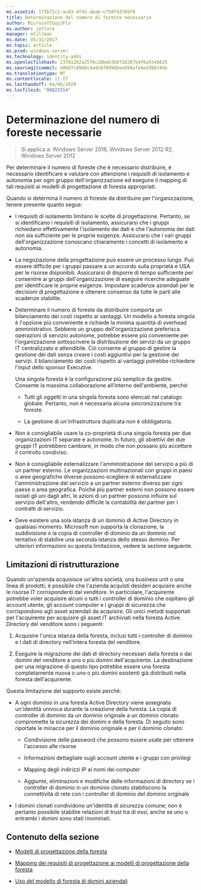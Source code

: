 ```yaml
---
ms.assetid: 173b72c1-ac83-4f42-abab-cf58f43769f0
title: Determinazione del numero di foreste necessarie
author: MicrosoftGuyJFlo
ms.author: joflore
manager: mtillman
ms.date: 05/31/2017
ms.topic: article
ms.prod: windows-server
ms.technology: identity-adds
ms.openlocfilehash: 237012b2a25f0c28beb3b0716287b4f6a554b625
ms.sourcegitcommit: b00d7c8968c4adc8f699dbee694afe6ed36bc9de
ms.translationtype: MT
ms.contentlocale: it-IT
ms.lasthandoff: 04/08/2020
ms.locfileid: "80822554"
---
```

# <a name="determining-the-number-of-forests-required"></a>Determinazione del numero di foreste necessarie

>Si applica a: Windows Server 2016, Windows Server 2012 R2, Windows Server 2012

Per determinare il numero di foreste che è necessario distribuire, è necessario identificare e valutare con attenzione i requisiti di isolamento e autonomia per ogni gruppo dell'organizzazione ed eseguire il mapping di tali requisiti ai modelli di progettazione di foresta appropriati.  
  
Quando si determina il numero di foreste da distribuire per l'organizzazione, tenere presente quanto segue:  
  
-   I requisiti di isolamento limitano le scelte di progettazione. Pertanto, se si identificano i requisiti di isolamento, assicurarsi che i gruppi richiedano effettivamente l'isolamento dei dati e che l'autonomia dei dati non sia sufficiente per le proprie esigenze. Assicurarsi che i vari gruppi dell'organizzazione conoscano chiaramente i concetti di isolamento e autonomia.  
  
-   La negoziazione della progettazione può essere un processo lungo. Può essere difficile per i gruppi passare a un accordo sulla proprietà e USA per le risorse disponibili. Assicurarsi di disporre di tempo sufficiente per consentire ai gruppi dell'organizzazione di eseguire ricerche adeguate per identificare le proprie esigenze. Impostare scadenze aziendali per le decisioni di progettazione e ottenere consenso da tutte le parti alle scadenze stabilite.  
  
-   Determinare il numero di foreste da distribuire comporta un bilanciamento dei costi rispetto ai vantaggi. Un modello a foresta singola è l'opzione più conveniente e richiede la minima quantità di overhead amministrativo. Sebbene un gruppo dell'organizzazione preferisca operazioni di servizio autonome, potrebbe essere più conveniente per l'organizzazione sottoscrivere la distribuzione dei servizi da un gruppo IT centralizzato e attendibile. Ciò consente al gruppo di gestire la gestione dei dati senza creare i costi aggiuntivi per la gestione dei servizi. Il bilanciamento dei costi rispetto ai vantaggi potrebbe richiedere l'input dello sponsor Executive.  
  
    Una singola foresta è la configurazione più semplice da gestire. Consente la massima collaborazione all'interno dell'ambiente, perché:  
  
    -   Tutti gli oggetti in una singola foresta sono elencati nel catalogo globale. Pertanto, non è necessaria alcuna sincronizzazione tra foreste.  
  
    -   La gestione di un'infrastruttura duplicata non è obbligatoria.  
  
-   Non è consigliabile usare la co-proprietà di una singola foresta per due organizzazioni IT separate e autonome. In futuro, gli obiettivi dei due gruppi IT potrebbero cambiare, in modo che non possano più accettare il controllo condiviso.  
  
-   Non è consigliabile esternalizzare l'amministrazione del servizio a più di un partner esterno. Le organizzazioni multinazionali con gruppi in paesi o aree geografiche diverse possono scegliere di esternalizzare l'amministrazione del servizio a un partner esterno diverso per ogni paese o area geografica. Poiché più partner esterni non possono essere isolati gli uni dagli altri, le azioni di un partner possono influire sul servizio dell'altro, rendendo difficile la contabilità dei partner per i contratti di servizio.  
  
-   Deve esistere una sola istanza di un dominio di Active Directory in qualsiasi momento. Microsoft non supporta la clonazione, la suddivisione o la copia di controller di dominio da un dominio nel tentativo di stabilire una seconda istanza dello stesso dominio. Per ulteriori informazioni su questa limitazione, vedere la sezione seguente.  
  
## <a name="restructuring-limitations"></a>Limitazioni di ristrutturazione  
Quando un'azienda acquisisce un'altra società, una business unit o una linea di prodotti, è possibile che l'azienda acquisti desideri acquisire anche le risorse IT corrispondenti dal venditore. In particolare, l'acquirente potrebbe voler acquisire alcuni o tutti i controller di dominio che ospitano gli account utente, gli account computer e i gruppi di sicurezza che corrispondono agli asset aziendali da acquisire. Gli unici metodi supportati per l'acquirente per acquisire gli asset IT archiviati nella foresta Active Directory del venditore sono i seguenti:  
  
1.  Acquisire l'unica istanza della foresta, inclusi tutti i controller di dominio e i dati di directory nell'intera foresta del venditore.  
  
2.  Eseguire la migrazione dei dati di directory necessari dalla foresta o dai domini del venditore a uno o più domini dell'acquirente. La destinazione per una migrazione di questo tipo potrebbe essere una foresta completamente nuova o uno o più domini esistenti già distribuiti nella foresta dell'acquirente.  
  
Questa limitazione del supporto esiste perché:  
  
-   A ogni dominio in una foresta Active Directory viene assegnata un'identità univoca durante la creazione della foresta. La copia di controller di dominio da un dominio originale a un dominio clonato compromette la sicurezza dei domini e della foresta. Di seguito sono riportate le minacce per il dominio originale e per il dominio clonato:  
  
    -   Condivisione delle password che possono essere usate per ottenere l'accesso alle risorse  
  
    -   Informazioni dettagliate sugli account utente e i gruppi con privilegi  
  
    -   Mapping degli indirizzi IP ai nomi dei computer  
  
    -   Aggiunte, eliminazioni e modifiche delle informazioni di directory se i controller di dominio in un dominio clonato stabiliscono la connettività di rete con i controller di dominio del dominio originale  
  
-   I domini clonati condividono un'identità di sicurezza comune; non è pertanto possibile stabilire relazioni di trust tra di essi, anche se uno o entrambi i domini sono stati rinominati.  
  
## <a name="in-this-section"></a>Contenuto della sezione  
  
-   [Modelli di progettazione della foresta](https://technet.microsoft.com/library/cc770439.aspx)  
  
-   [Mapping dei requisiti di progettazione ai modelli di progettazione della foresta](Forest-Design-Models.md)  
  
-   [Uso del modello di foresta di domini aziendali](../../ad-ds/plan/Using-the-Organizational-Domain-Forest-Model.md)  
  


